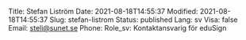 Title: Stefan Liström
Date: 2021-08-18T14:55:37
Modified: 2021-08-18T14:55:37
Slug: stefan-listrom
Status: published
Lang: sv
Visa: false
Email: steli@sunet.se
Phone: 
Role_sv: Kontaktansvarig för eduSign
